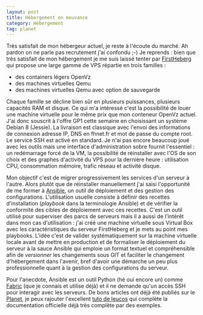 ```yaml
---
layout: post
title: Hébergement en mouvance
category: Hébergement
tag: planet
---
```


Très satisfait de mon hébergeur actuel, je reste à l'écoute du marché. Ah
pardon on ne parle pas recrutement<!-- more --> j'ai confondu ;-) Je reprends : bien que
très satisfait de mon hébergement je me suis laissé tenter par
[FirstHeberg](https://www.firstheberg.com) qui propose une large gamme de VPS
répartie en trois familles :

- des containers légers OpenVz
- des machines virtuelles Qemu
- des machines virtuelles Qemu avec option de sauvegarde

Chaque famille se décline bien sûr en plusieurs puissances, plusieurs capacités
RAM et disque. Ce qui m'a intéressé c'est la possibilité de louer une machine
virtuelle pour le même prix que mon conteneur OpenVz actuel. J'ai donc souscrit
à l'offre GP1 cette semaine en choisissant un système Debian 8 (Jessie). La
livraison est classique avec l'envoi des informations de connexion adresse IP,
DNS en fhnet.fr et mot de passe du compte root. Le service SSH est activé en
standard. Je n'ai pas encore beaucoup joué avec les outils mais une interface
d'administration sobre fournit l'essentiel : un redémarrage forcé de la VM, la
possibilité de réinstaller avec l'OS de son choix et des graphes d'activité du
VPS pour la dernière heure : utilisation CPU, consommation mémoire, trafic
réseau et activité disque.

Mon objectif c'est de migrer progressivement les services d'un serveur à
l'autre. Alors plutôt que de réinstaller manuellement j'ai saisi l'opportunité
de me former à [Ansible](http://docs.ansible.com), un outil de déploiement et
des gestion des configurations. L'utilisation usuelle consiste à définir des
recettes d'installation (*playbook* dans la terminologie Ansible) et de
vérifier la conformité des cibles de déploiement avec ces recettes. C'est un
outil utilisé pour superviser des parcs de serveurs mais il a aussi de
l'intérêt dans mon cas d'utilisation : j'ai créé une machine virtuelle sous
Virtual Box avec les caractéristiques du serveur FirstHeberg et je mets au
point mes playbooks. L'idée c'est de valider systématiquement sur la machine
virtuelle locale avant de mettre en production et de formaliser le déploiement
du serveur à la sauce Ansible qui emploie un format textuel et compréhensible
afin de *versionner* les changements sous GIT et faciliter le changement
d'hébergement dans l'avenir, bref d'avoir une démarche un peu plus
professionnelle quant à la gestion des configurations du serveur.

Pour l'anecdote, Ansible est un outil Python (hé oui encore un) comme
[Fabric](http://www.fabfile.org) (que je connais et utilise déjà) et il ne
demande qu'un accès SSH pour interagir avec les serveurs. De bons articles ont
déjà été publiés sur le [Planet](http://www.planet-libre.org), je peux rajouter
l'excellent [tuto de leucos](https://github.com/leucos/ansible-tuto)  qui
complète la documentation officielle déjà très complète par des exemples.
